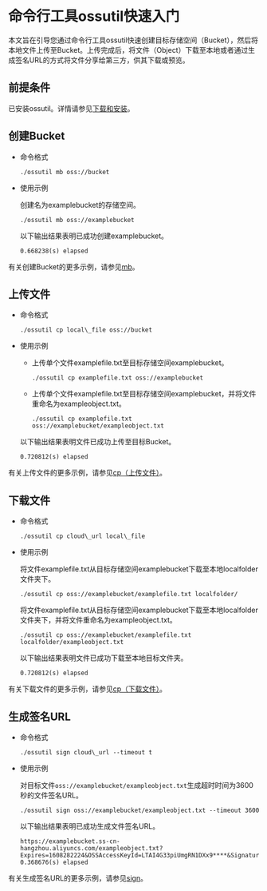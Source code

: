 # 命令行工具ossutil快速入门

本文旨在引导您通过命令行工具ossutil快速创建目标存储空间（Bucket），然后将本地文件上传至Bucket。上传完成后，将文件（Object）下载至本地或者通过生成签名URL的方式将文件分享给第三方，供其下载或预览。

## 前提条件

已安装ossutil。详情请参见[下载和安装](/intl.zh-CN/常用工具/命令行工具ossutil/下载和安装.md)。

## 创建Bucket

-   命令格式

    ```
    ./ossutil mb oss://bucket
    ```

-   使用示例

    创建名为examplebucket的存储空间。

    ```
    ./ossutil mb oss://examplebucket
    ```

    以下输出结果表明已成功创建examplebucket。

    ```
    0.668238(s) elapsed
    ```


有关创建Bucket的更多示例，请参见[mb](/intl.zh-CN/常用工具/命令行工具ossutil/常用命令/mb.md)。

## 上传文件

-   命令格式

    ```
    ./ossutil cp local\_file oss://bucket
    ```

-   使用示例

    -   上传单个文件examplefile.txt至目标存储空间examplebucket。

        ```
        ./ossutil cp examplefile.txt oss://examplebucket
        ```

    -   上传单个文件examplefile.txt至目标存储空间examplebucket，并将文件重命名为exampleobject.txt。

        ```
        ./ossutil cp examplefile.txt oss://examplebucket/exampleobject.txt
        ```

    以下输出结果表明文件已成功上传至目标Bucket。

    ```
    0.720812(s) elapsed
    ```


有关上传文件的更多示例，请参见[cp（上传文件）](/intl.zh-CN/常用工具/命令行工具ossutil/常用命令/cp/上传文件.md)。

## 下载文件

-   命令格式

    ```
    ./ossutil cp cloud\_url local\_file
    ```

-   使用示例

    将文件examplefile.txt从目标存储空间examplebucket下载至本地localfolder文件夹下。

    ```
    ./ossutil cp oss://examplebucket/examplefile.txt localfolder/
    ```

    将文件examplefile.txt从目标存储空间examplebucket下载至本地localfolder文件夹下，并将文件重命名为exampleobject.txt。

    ```
    ./ossutil cp oss://examplebucket/examplefile.txt localfolder/exampleobject.txt
    ```

    以下输出结果表明文件已成功下载至本地目标文件夹。

    ```
    0.720812(s) elapsed
    ```


有关下载文件的更多示例，请参见[cp（下载文件）](/intl.zh-CN/常用工具/命令行工具ossutil/常用命令/cp/下载文件.md)。

## 生成签名URL

-   命令格式

    ```
    ./ossutil sign cloud\_url --timeout t
    ```

-   使用示例

    对目标文件`oss://examplebucket/exampleobject.txt`生成超时时间为3600秒的文件签名URL。

    ```
    ./ossutil sign oss://examplebucket/exampleobject.txt --timeout 3600 
    ```

    以下输出结果表明已成功生成文件签名URL。

    ```
    https://examplebucket.ss-cn-hangzhou.aliyuncs.com/exampleobject.txt?Expires=1608282224&OSSAccessKeyId=LTAI4G33piUmgRN1DXx9****&Signature=jo4%2FGykfuc1A4fvyvKRpRyymYH****
    0.368676(s) elapsed
    ```


有关生成签名URL的更多示例，请参见[sign](/intl.zh-CN/常用工具/命令行工具ossutil/常用命令/sign.md)。

